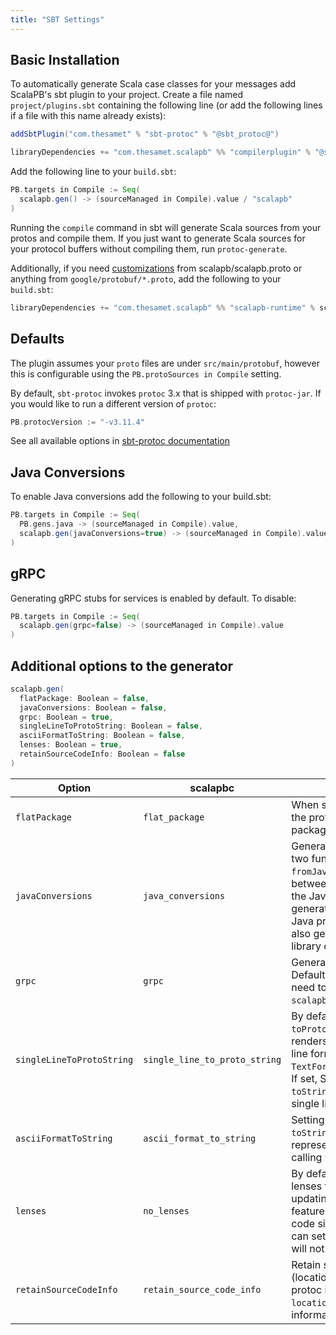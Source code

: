 ```yaml
---
title: "SBT Settings"
---
```


## Basic Installation

To automatically generate Scala case classes for your messages add ScalaPB's sbt plugin to your project. Create a file named `project/plugins.sbt` containing the following line (or add the following lines if a file with this name already exists):

```scala
addSbtPlugin("com.thesamet" % "sbt-protoc" % "@sbt_protoc@")

libraryDependencies += "com.thesamet.scalapb" %% "compilerplugin" % "@scalapb@"
```

Add the following line to your `build.sbt`:

```scala
PB.targets in Compile := Seq(
  scalapb.gen() -> (sourceManaged in Compile).value / "scalapb"
)
```

Running the `compile` command in sbt will generate Scala sources from
your protos and compile them. If you just want to generate Scala sources for your protocol buffers without compiling them, run `protoc-generate`.

Additionally, if you need [customizations](customizations.md) from
scalapb/scalapb.proto or anything from `google/protobuf/*.proto`, add the
following to your `build.sbt`:

```scala
libraryDependencies += "com.thesamet.scalapb" %% "scalapb-runtime" % scalapb.compiler.Version.scalapbVersion % "protobuf"
```

## Defaults

The plugin assumes your `proto` files are under `src/main/protobuf`,
however this is configurable using the `PB.protoSources in Compile` setting.

By default, `sbt-protoc` invokes `protoc` 3.x that is shipped with `protoc-jar`.
If you would like to run a different version of `protoc`:

```scala
PB.protocVersion := "-v3.11.4"
```

See all available options in [sbt-protoc documentation](https://github.com/thesamet/sbt-protoc)

## Java Conversions

To enable Java conversions add the following to your build.sbt:

```scala
PB.targets in Compile := Seq(
  PB.gens.java -> (sourceManaged in Compile).value,
  scalapb.gen(javaConversions=true) -> (sourceManaged in Compile).value
)
```

## gRPC

Generating gRPC stubs for services is enabled by default. To disable:

```scala
PB.targets in Compile := Seq(
  scalapb.gen(grpc=false) -> (sourceManaged in Compile).value
)
```

## Additional options to the generator

```scala
scalapb.gen(
  flatPackage: Boolean = false,
  javaConversions: Boolean = false,
  grpc: Boolean = true,
  singleLineToProtoString: Boolean = false,
  asciiFormatToString: Boolean = false,
  lenses: Boolean = true,
  retainSourceCodeInfo: Boolean = false
)
```

| Option | scalapbc | Description |
| ------ | -------- | ----------- |
| `flatPackage` | `flat_package` | When set, ScalaPB will not append the protofile base name to the package name. |
| `javaConversions` | `java_conversions` | Generates in the companion object two functions, `toJavaProto` and `fromJavaProto` that convert between the Scala case class and the Java protobufs. For the generated code to compile, the Java protobuf code need to be also generated or available as a library dependency. |
| `grpc` | `grpc` | Generates gRPC code for services. Default is `true` in `scalapb.gen`, and need to be explicitly specified in `scalapbc`. |
|`singleLineToProtoString` | `single_line_to_proto_string` | By default, ScalaPB generates a `toProtoString()` method that renders the message as a multi-line format (using `TextFormat.printToUnicodeString`). If set, ScalaPB generates `toString()` methods that use the single line format. |
|`asciiFormatToString` | `ascii_format_to_string` | Setting this to true, overrides `toString` to return a standard ASCII representation of the message by calling `toProtoString`. |
|`lenses` | `no_lenses` | By default, ScalaPB generates lenses for each message for easy updating. If you are not using this feature and would like to reduce code size or compilation time, you can set this to `false` and lenses will not be generated. |
| `retainSourceCodeInfo` | `retain_source_code_info` | Retain source code information (locations, comments) provided by protoc in the descriptors. Use the `location` accessor to get that information from a descriptor.
